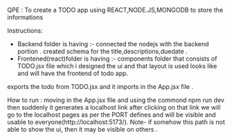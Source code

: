 QPE : 
To create a TODO app using REACT,NODE.JS,MONGODB to store the informations 

Instructions:
* Backend folder is having :-
connected the nodejs with the backend portion .
created schema for the title,descriptions,duedate .
* Frontened(react)folder is having :-
components folder that consists of TODO.jsx file which i designed the ui
and that layout is used looks like and will have the frontend of todo app.

exports the todo from TODO.jsx and it imports in the App.jsx file .

How to run :
moving in the App.jsx file and using the commond 
npm run dev then suddenly it generates a localhost link after clicking on that link we will go to the localhost pages as per the PORT defines and will be visible and usable to everyone(http://localhost:5173/).
Note- if somehow this path is not able to show the ui, then it may be visible on others .
